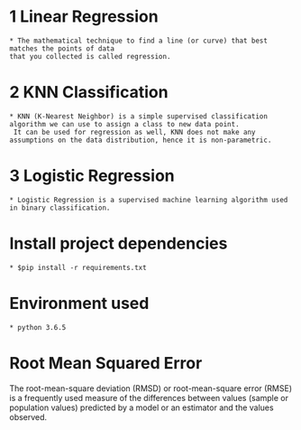 # 1 Linear Regression
    * The mathematical technique to find a line (or curve) that best matches the points of data
    that you collected is called regression.

# 2 KNN Classification
    * KNN (K-Nearest Neighbor) is a simple supervised classification algorithm we can use to assign a class to new data point.
     It can be used for regression as well, KNN does not make any assumptions on the data distribution, hence it is non-parametric.

# 3 Logistic Regression
    * Logistic Regression is a supervised machine learning algorithm used in binary classification.

# Install project dependencies
    * $pip install -r requirements.txt

# Environment used
    * python 3.6.5

# Root Mean Squared Error
The root-mean-square deviation (RMSD) or root-mean-square error (RMSE) is a frequently used measure of the differences between values (sample or population values) predicted by a model or an estimator and the values observed.